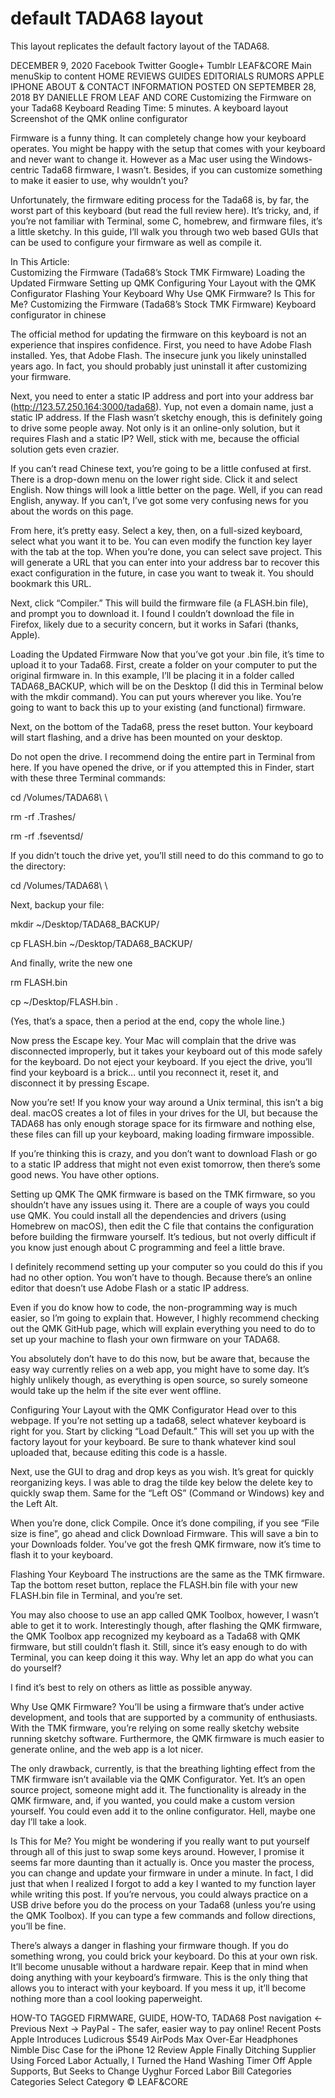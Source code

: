 # default TADA68 layout

This layout replicates the default factory layout of the TADA68.


DECEMBER 9, 2020 Facebook Twitter Google+ Tumblr 
LEAF&CORE
Main menuSkip to content
HOME
REVIEWS
GUIDES
EDITORIALS
RUMORS
APPLE
IPHONE
ABOUT & CONTACT INFORMATION
POSTED ON SEPTEMBER 28, 2018 BY DANIELLE FROM LEAF AND CORE
Customizing the Firmware on your Tada68 Keyboard
Reading Time: 5 minutes.
A keyboard layout
Screenshot of the QMK online configurator

Firmware is a funny thing. It can completely change how your keyboard operates. You might be happy with the setup that comes with your keyboard and never want to change it. However as a Mac user using the Windows-centric Tada68 firmware, I wasn’t. Besides, if you can customize something to make it easier to use, why wouldn’t you?

Unfortunately, the firmware editing process for the Tada68 is, by far, the worst part of this keyboard (but read the full review here). It’s tricky, and, if you’re not familiar with Terminal, some C, homebrew, and firmware files, it’s a little sketchy. In this guide, I’ll walk you through two web based GUIs that can be used to configure your firmware as well as compile it.

In This Article:	
Customizing the Firmware (Tada68’s Stock TMK Firmware)
Loading the Updated Firmware
Setting up QMK
Configuring Your Layout with the QMK Configurator
Flashing Your Keyboard
Why Use QMK Firmware?
Is This for Me?
Customizing the Firmware (Tada68’s Stock TMK Firmware)
Keyboard configurator in chinese

The official method for updating the firmware on this keyboard is not an experience that inspires confidence. First, you need to have Adobe Flash installed. Yes, that Adobe Flash. The insecure junk you likely uninstalled years ago. In fact, you should probably just uninstall it after customizing your firmware.

Next, you need to enter a static IP address and port into your address bar (http://123.57.250.164:3000/tada68). Yup, not even a domain name, just a static IP address. If the Flash wasn’t sketchy enough, this is definitely going to drive some people away. Not only is it an online-only solution, but it requires Flash and a static IP? Well, stick with me, because the official solution gets even crazier.

If you can’t read Chinese text, you’re going to be a little confused at first. There is a drop-down menu on the lower right side. Click it and select English. Now things will look a little better on the page. Well, if you can read English, anyway. If you can’t, I’ve got some very confusing news for you about the words on this page.

From here, it’s pretty easy. Select a key, then, on a full-sized keyboard, select what you want it to be. You can even modify the function key layer with the tab at the top. When you’re done, you can select save project. This will generate a URL that you can enter into your address bar to recover this exact configuration in the future, in case you want to tweak it. You should bookmark this URL.

Next, click “Compiler.” This will build the firmware file (a FLASH.bin file), and prompt you to download it. I found I couldn’t download the file in Firefox, likely due to a security concern, but it works in Safari (thanks, Apple).

Loading the Updated Firmware
Now that you’ve got your .bin file, it’s time to upload it to your Tada68. First, create a folder on your computer to put the original firmware in. In this example, I’ll be placing it in a folder called TADA68_BACKUP, which will be on the Desktop (I did this in Terminal below with the mkdir command). You can put yours wherever you like. You’re going to want to back this up to your existing (and functional) firmware.

Next, on the bottom of the Tada68, press the reset button. Your keyboard will start flashing, and a drive has been mounted on your desktop.

Do not open the drive. I recommend doing the entire part in Terminal from here. If you have opened the drive, or if you attempted this in Finder, start with these three Terminal commands:

cd /Volumes/TADA68\ \

rm -rf .Trashes/

rm -rf .fseventsd/

If you didn’t touch the drive yet, you’ll still need to do this command to go to the directory:

cd /Volumes/TADA68\ \

Next, backup your file:

mkdir ~/Desktop/TADA68_BACKUP/

cp FLASH.bin ~/Desktop/TADA68_BACKUP/

And finally, write the new one

rm FLASH.bin

cp ~/Desktop/FLASH.bin .

(Yes, that’s a space, then a period at the end, copy the whole line.)

Now press the Escape key. Your Mac will complain that the drive was disconnected improperly, but it takes your keyboard out of this mode safely for the keyboard. Do not eject your keyboard. If you eject the drive, you’ll find your keyboard is a brick… until you reconnect it, reset it, and disconnect it by pressing Escape.

Now you’re set! If you know your way around a Unix terminal, this isn’t a big deal. macOS creates a lot of files in your drives for the UI, but because the TADA68 has only enough storage space for its firmware and nothing else, these files can fill up your keyboard, making loading firmware impossible.

If you’re thinking this is crazy, and you don’t want to download Flash or go to a static IP address that might not even exist tomorrow, then there’s some good news. You have other options.

Setting up QMK
The QMK firmware is based on the TMK firmware, so you shouldn’t have any issues using it. There are a couple of ways you could use QMK. You could install all the dependencies and drivers (using Homebrew on macOS), then edit the C file that contains the configuration before building the firmware yourself. It’s tedious, but not overly difficult if you know just enough about C programming and feel a little brave.

I definitely recommend setting up your computer so you could do this if you had no other option. You won’t have to though. Because there’s an online editor that doesn’t use Adobe Flash or a static IP address.

Even if you do know how to code, the non-programming way is much easier, so I’m going to explain that. However, I highly recommend checking out the QMK GitHub page, which will explain everything you need to do to set up your machine to flash your own firmware on your TADA68.

You absolutely don’t have to do this now, but be aware that, because the easy way currently relies on a web app, you might have to some day. It’s highly unlikely though, as everything is open source, so surely someone would take up the helm if the site ever went offline.

Configuring Your Layout with the QMK Configurator
Head over to this webpage. If you’re not setting up a tada68, select whatever keyboard is right for you. Start by clicking “Load Default.” This will set you up with the factory layout for your keyboard. Be sure to thank whatever kind soul uploaded that, because editing this code is a hassle.

Next, use the GUI to drag and drop keys as you wish. It’s great for quickly reorganizing keys. I was able to drag the tilde key below the delete key to quickly swap them. Same for the “Left OS” (Command or Windows) key and the Left Alt.

When you’re done, click Compile. Once it’s done compiling, if you see “File size is fine”, go ahead and click Download Firmware. This will save a bin to your Downloads folder. You’ve got the fresh QMK firmware, now it’s time to flash it to your keyboard.

Flashing Your Keyboard
The instructions are the same as the TMK firmware. Tap the bottom reset button, replace the FLASH.bin file with your new FLASH.bin file in Terminal, and you’re set.

You may also choose to use an app called QMK Toolbox, however, I wasn’t able to get it to work. Interestingly though, after flashing the QMK firmware, the QMK Toolbox app recognized my keyboard as a Tada68 with QMK firmware, but still couldn’t flash it. Still, since it’s easy enough to do with Terminal, you can keep doing it this way. Why let an app do what you can do yourself?

I find it’s best to rely on others as little as possible anyway.

Why Use QMK Firmware?
You’ll be using a firmware that’s under active development, and tools that are supported by a community of enthusiasts. With the TMK firmware, you’re relying on some really sketchy website running sketchy software. Furthermore, the QMK firmware is much easier to generate online, and the web app is a lot nicer.

The only drawback, currently, is that the breathing lighting effect from the TMK firmware isn’t available via the QMK Configurator. Yet. It’s an open source project, someone might add it. The functionality is already in the QMK firmware, and, if you wanted, you could make a custom version yourself. You could even add it to the online configurator. Hell, maybe one day I’ll take a look.

Is This for Me?
You might be wondering if you really want to put yourself through all of this just to swap some keys around. However, I promise it seems far more daunting than it actually is. Once you master the process, you can change and update your firmware in under a minute. In fact, I did just that when I realized I forgot to add a key I wanted to my function layer while writing this post. If you’re nervous, you could always practice on a USB drive before you do the process on your Tada68 (unless you’re using the QMK Toolbox). If you can type a few commands and follow directions, you’ll be fine.

There’s always a danger in flashing your firmware though. If you do something wrong, you could brick your keyboard. Do this at your own risk. It’ll become unusable without a hardware repair. Keep that in mind when doing anything with your keyboard’s firmware. This is the only thing that allows you to interact with your keyboard. If you mess it up, it’ll become nothing more than a cool looking paperweight.

HOW-TO
TAGGED FIRMWARE, GUIDE, HOW-TO, TADA68
Post navigation
← Previous
Next →
PayPal - The safer, easier way to pay online!
Recent Posts
Apple Introduces Ludicrous $549 AirPods Max Over-Ear Headphones
Nimble Disc Case for the iPhone 12 Review
Apple Finally Ditching Supplier Using Forced Labor
Actually, I Turned the Hand Washing Timer Off
Apple Supports, But Seeks to Change Uyghur Forced Labor Bill
Categories
Categories
Select Category
© LEAF&CORE
